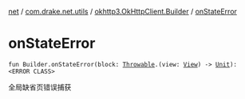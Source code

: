[net](../../index.md) / [com.drake.net.utils](../index.md) / [okhttp3.OkHttpClient.Builder](index.md) / [onStateError](./on-state-error.md)

# onStateError

`fun Builder.onStateError(block: `[`Throwable`](https://kotlinlang.org/api/latest/jvm/stdlib/kotlin/-throwable/index.html)`.(view: `[`View`](https://developer.android.com/reference/android/view/View.html)`) -> `[`Unit`](https://kotlinlang.org/api/latest/jvm/stdlib/kotlin/-unit/index.html)`): <ERROR CLASS>`

全局缺省页错误捕获

